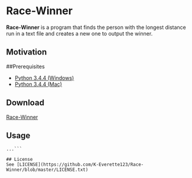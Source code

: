 # Race-Winner
**Race-Winner** is a program that finds the person with the longest distance run in a text file and creates a new one to output the winner.

## Motivation

##Prerequisites
* [Python 3.4.4 (Windows)](https://www.python.org/ftp/python/3.4.4/python-3.4.4.msi)
* [Python 3.4.4 (Mac)](https://www.python.org/ftp/python/3.4.4/python-3.4.4-macosx10.6.pkg)

## Download
[Race-Winner](https://github.com/K-Everette123/Race-Winner/archive/master.zip)

## Usage
```$ git clone https://github.com/K-Everette123/Race-Winner.git
...```

## License
See [LICENSE](https://github.com/K-Everette123/Race-Winner/blob/master/LICENSE.txt)
